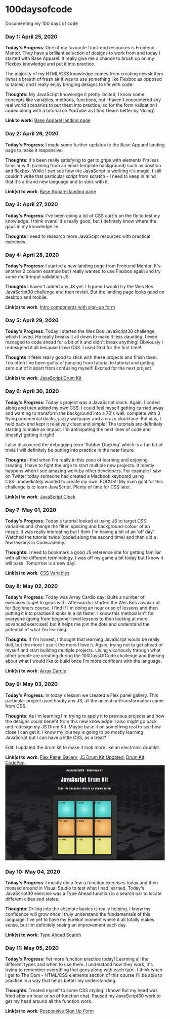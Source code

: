 # 100daysofcode
Documenting my 100 days of code


### Day 1: April 25, 2020 

**Today's Progress**: One of my favourite front-end resources is Frontend Mentor. They have a brilliant selection of designs to work from and today I started with Base Apparel. It really give me a chance to brush up on my Flexbox knowledge and put it into practice. 

The majority of my HTML/CSS knowledge comes from creating newsletters (what a breath of fresh air it was to use something like Flexbox as opposed to tables) and I really enjoy bringing designs to life with code. 

**Thoughts:** My JavaScript knowledge it pretty limited, I know some concepts like variables, methods, functions, but I haven't encountered any real world scenarios to put them into practice,  so for the form validation I coded along with a tutorial on YouTube as I find I learn better by 'doing'. 

**Link to work:** [Base Apparel landing page](https://github.com/elshaw82/base-apparel)

### Day 2: April 26, 2020 

**Today's Progress**: I made some further updates to the Base Apparel landing page to make it responsive. 

**Thoughts**: It's been really satisfying to get to grips with elements I'm less familiar with (coming from an email template background) such as position and flexbox. While I can see how the JavaScript is working it's magic, I still couldn't write that particular script from scratch - I need to keep in mind that it's a brand new language and to stick with it. 

**Link(s) to work**: [Base Apparel landing page](https://github.com/elshaw82/base-apparel)


### Day 3: April 27, 2020

**Today's Progress**: I've been doing a lot of CSS quiz's on the fly to test my knowledge. I think overall it's really good, but I defintely know where the gaps in my knowledge lie.

**Thoughts** I need to research more JavaScipt resources with practical exercises. 

### Day 4: April 28, 2020

**Today's Progress**: I started a new landing page from Frontend Mentor. It's another 2 column example but I really wanted to use Flexbox again and try some multi-input validation JS. 

**Thoughts** I haven't added any JS yet. I figured I would try the Wes Bos JavaScript30 challenge and then revisit. But the landing page looks good on desktop and mobile.

**Link(s) to work**: [Intro components with sign-up form](https://github.com/elshaw82/Intro-component-with-sign-up-form)

### Day 5: April 29, 2020

**Today's Progress**: Today I started the Wes Bos JavaScript30 challenge, which I loved. He really breaks it all down to make it less daunting. I even managed to code ahead for a bit of it and didn't break anything! Obviously I redesigned it all because I love CSS. I used Grid for the first time!

**Thoughts** It feels really good to stick with these projects and finish them. Too often I've been guilty of jumping from tutorial to tutorial and getting zero out of it apart from confusing myself! Excited for the next project. 

**Link(s) to work**: [JavaScript Drum Kit](https://github.com/elshaw82/JavaScript30/tree/master/01%20-%20JavaScript%20Drum%20Kit)

### Day 6: April 30, 2020

**Today's Progress**: Today's project was a JavaScript clock. Again, I coded along and then added my own CSS. I could feel myself getting carried away and wanting to transform the background into a 70's wall, complete with 3 flying ornamental ducks, jazzy wallpaper and a crazy clockface. But alas, I held back and kept it relatively clean and simple! The tutorials are definitely starting to make an impact. I'm anticipating the next lines of code and (mostly) getting it right!

I also discovered the debugging term 'Rubber Ducking' which is a fun bit of trivia I will definitely be putting into practice in the near future.

**Thoughts** I find when I'm really in this zone of learning and enjoying creating, I have to fight the urge to start multiple new projects. It mostly happens when I see amazing work by other developers. For example I saw on Twitter today someone had created a Macbook keyboard using CSS...immediately wanted to create my own. FOCUS!! My main goal for this challenge is to learn JavaScript. Plenty of time for CSS later.

**Link(s) to work**: [JavaScript Clock](https://github.com/elshaw82/JavaScript30/tree/master/02%20-%20JS%20and%20CSS%20Clock)

### Day 7: May 01, 2020

**Today's Progress**: Today's tutorial looked at using JS to target CSS variables and change the filter, spacing and background-colour of an image. It was really interesting but I think I'm having a bit of an 'off day'. Watched the tutorial twice (coded along the second time) and then did a few lessons in Codecademy.

**Thoughts**: I need to bookmark a good JS reference site for getting familiar with all the different terminology. I was off my game a bit today but I know it will pass. Tomorrow is a new day!

**Link(s) to work**: [CSS Variables](https://github.com/elshaw82/JavaScript30/tree/master/03%20-%20CSS%20Variables)

### Day 8: May 02, 2020

**Today's Progress**: Today was Array Cardio day! Quite a number of exercises to get to grips with. Afterwards I started the Wes Bos Javascript for Beginners course. I find if I'm doing an hour or so of lessons and then putting it into practise it sinks in a lot faster. I know this method isn't for everyone (going from beginner level lessons to then looking at more advanced exercises) but it helps me join the dots and understand the potential of what I'm learning. 

**Thoughts**: If I'm honest, I thought that learning JavaScript would be really dull, but the more I use it the more I love it. Again, trying not to get ahead of myself and start building multiple projects. Living vicariously through what other people are creating during the 100DaysOfCode challenge and thinking about what I would like to build once I'm more confident with the language. 

**Link(s) to work**: [Array Cardio](https://github.com/elshaw82/JavaScript30/blob/master/04%20-%20Array%20Cardio%20Day%201/index.html)

### Day 9: May 03, 2020

**Today's Progress**: In today's lesson we created a Flex panel gallery. This particular project used hardly any JS, all the animation/transformation came from CSS. 

**Thoughts**:  As I'm learning I'm trying to apply it to previous projects and how the designs could benefit from this new knowledge. I also might go back and redesign my JS Drum Kit. Maybe base it on something real to see how close I can get it. I know my journey is going to be mostly learning JavaScript but I can have a little CSS, as a treat?

Edit: I updated the drum kit to make it look more like an electronic drumkit. 

**Link(s) to work**: [Flex Panel Gallery](https://github.com/elshaw82/JavaScript30/tree/master/05%20-%20Flex%20Panel%20Gallery), 
[JS Drum Kit Updated](https://github.com/elshaw82/JavaScript30/tree/master/01%20-%20JavaScript%20Drum%20Kit), [Drum Kit CodePen](https://codepen.io/elshaw82/full/LYpOjjP),  ![Drum Kit](https://github.com/elshaw82/JavaScript30/blob/master/01%20-%20JavaScript%20Drum%20Kit/screengrab-update.jpg)

### Day 10: May 04, 2020

**Today's Progress**: I mostly did a few a function exercises today and then messed around in Visual Studio to test what I had learned. Today's JavaScript30 exercise was a Type Ahead function in a search bar to locate different cities and states. 

**Thoughts**:  Driling into the absolute basics is really helping. I know my confidence will grow once I truly understand the fundamentals of this language. I've yet to have my Eureka! moment where it all totally makes sense, but I'm definitely seeing an improvement each day. 

**Link(s) to work**: [Type Ahead Search](https://github.com/elshaw82/JavaScript30/tree/master/06%20-%20Type%20Ahead)

### Day 11: May 05, 2020

**Today's Progress**: Yet more function practice today! Learning all the different types and when to use them. I understand how they work, it's trying to remember everything that goes along with each type. I think when I get to The Dom - HTML/CSS elements section of this course I'll be able to practice in a way that helps better my understanding. 

**Thoughts**:   Treated myself to some CSS styling. I know! But my head was fried after an hour or so of function chat. Paused my JavaScript30 work to get my head around all the function work.

**Link(s) to work**: [Responsive Sign Up Form](https://github.com/elshaw82/single-price-grid-component-master)
